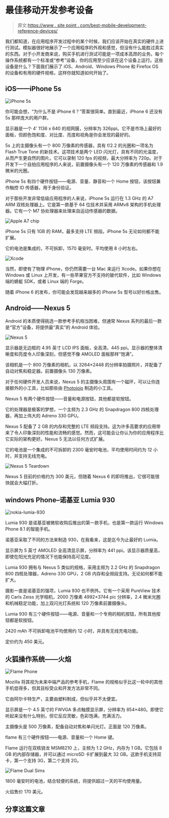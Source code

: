 # 最佳移动开发参考设备

> 原文:[https://www . site point . com/best-mobile-development-reference-devices/](https://www.sitepoint.com/best-mobile-development-reference-devices/)

我们都知道，在应用程序开发过程中的某个时候，我们应该开始在真实的硬件上进行测试。模拟器很好地展示了一个应用程序的外观和感觉，但没有什么能胜过真实的东西。对于小开发商来说，购买手机进行测试可能是一项成本高昂的业务。每个操作系统都有一个标准或“参考”设备，你的应用至少应该在这个设备上运行。这些设备是什么？下面我们展示了 iOS、Android、Windows Phone 和 Firefox OS 的设备和有用的硬件规格，这样你就知道如何开始了。

## iOS——iPhone 5s

![iPhone 5s](../Images/cb49098b5109754a3af942c67992be23.png)

你可能会想，“为什么不是 iPhone 6？”答案很简单。直到最近，iPhone 6 还没有 5s 那样庞大的用户群。

显示器是一个 4' 1136 x 640 的视网膜，分辨率为 326ppi。它不是市场上最好的面板，但颜色饱和度、对比度、亮度和视角是你会发现的最好的。

5s 上的主摄像头有一个 800 万像素的传感器，具有 f/2.2 的光圈和一项名为 Flash True Tone 的新技术。这项技术是两个 LED 闪光灯，具有不同的光温度，从而产生更自然的图片。它可以录制 120 fps 的视频，最大分辨率为 720p。对于开发下一个自拍应用程序的人来说，前置摄像头有一个 120 万像素的传感器和 1.9 微米的光圈。

iPhone 5s 有四个硬件按钮——电源、音量、静音和一个 Home 按钮，该按钮兼作触控 ID 传感器，用于身份验证。

对于那些开发非常低级应用程序的人来说，iPhone 5s 运行在 1.3 GHz 的 A7 ARM 双核处理器上。它是第一款基于 64 位技术并采用 ARMv8 架构的手机处理器。它有一个 M7 协处理器来处理来自运动传感器的数据。

![Apple A7 chip](../Images/8fcc082f6f577db559e2d8b268e90f65.png)

iPhone 5s 只有 1GB 的 RAM，最多支持 LTE 频段。iPhone 5s 无论如何都不能扩展。

它的电池是集成的，不可拆卸，1570 毫安时。平均使用 8 小时左右。

![Xcode](../Images/29910b5f2f83d467228ae94778d505f5.png)

当然，即使有了物理 iPhone，你仍然需要一台 Mac 来运行 Xcode。如果你想在 Windows 或 Linux 上开发，有一些苹果官方不支持的替代软件，比如 Windows 端的蜻蜓 SDK，或者 Linux 端的 Forge。

随着 iPhone 6 的发布，你可能会发现越来越多的 iPhone 5s 型号以好价格出售。

## Android——Nexus 5

Android 的本质使得挑选一款参考手机相当困难，但通常 Nexus 系列的最后一款是“官方”设备，将提供最“真实”的 Android 体验。

![Nexus 5](../Images/83f92b9f7aa288ff42532cd3e2f28156.png)

显示器是无边框的 4.95 英寸 LCD IPS 面板，全高清，445 ppi。显示器的整体清晰度和亮度令人印象深刻，但感觉不像 AMOLED 面板那样“饱满”。

该相机是一个 800 万像素的相机，以 3264×2448 的分辨率拍摄照片，并配备了自动对焦和稳定器。前置摄像头 130 万像素。

对于任何硬件开发人员来说，Nexus 5 的主摄像头周围有一个磁环，可以让你连接额外的小工具，比如那些由 [Photojojo](http://photojojo.com/store/) 制造的小工具。

Nexus 5 有两个硬件按钮——音量和电源按钮，其他都是软按钮。

它的处理器是极客的梦想，一个主频为 2.3 GHz 的 Snapdragon 800 四核处理器，再加上伟大的 Adreno 330 GPU。

Nexus 5 配备了 2 GB 的内存和完整的 LTE 频段支持。这为许多高要求的应用带来了令人印象深刻的性能和流畅的感觉。然而，这可能会让你认为你的应用程序比它实际的架构更好。Nexus 5 无法以任何方式扩展。

它的电池是一个集成的不可拆卸的 2300 毫安时电池，平均使用时间约为 12 小时，并支持无线充电。

![Nexus 5 Teardown](../Images/fa028ef580a16a80d42a2c6b5a31352c.png)

Nexus 5 目前的价格约为 300 美元，但随着 Nexus 6 的即将推出，它很可能很快就会大幅打折。

## windows Phone–诺基亚 Lumia 930

![nokia-lumia-930](../Images/e573bbc81679c20adb60fdf537b62ff4.png)

Lumia 930 是诺基亚被微软收购后推出的第一款手机，也是第一款运行 Windows Phone 8.1 的智能手机。

诺基亚采取了不同的方法来制造 930，在我看来，这是迄今为止最好的 Lumia。

显示屏为 5 英寸 AMOLED 全高清显示屏，分辨率为 441 ppi。该显示器质量高，即使在阳光充足的情况下也能保持高可见度。

Lumia 930 拥有与 Nexus 5 类似的规格，采用主频为 2.2 GHz 的 Snapdragon 800 四核处理器，Adreno 330 GPU，2 GB 内存和全频段支持。无论如何都不能扩大。

摄影一直是诺基亚的强项，Lumia 930 也不例外。它有一个采用 PureView 技术的 Carls Zeiss 光学相机，2000 万像素 4992×3744 pic 分辨率，2.4 微米光圈和机械稳定功能，加上双闪光灯系统和 120 万像素前置摄像头。

Lumia 930 有三个硬件按钮——电源、音量和一个专用的相机按钮，所有其他按钮都是软按钮。

2420 mAh 不可拆卸电池平均使用约 12 小时，并具有无线充电功能。

定价约为 450 美元。

## 火狐操作系统——火焰

![Flame Phone](../Images/2cde36f7da4068f9b12bcf2d8c6959d9.png)

Mozilla 将其视为未来中端产品的参考手机，Flame 的规格似乎比这一轮中的其他手机低得多，但其目标受众和开发方法非常不同。

它由阿尔卡特生产，主要由塑料制成，但似乎并不太便宜。

显示屏是一个 4.5 英寸的 FWVGA 多点触摸显示屏，分辨率为 854×480。即使它听起来没有什么特别，但它反应灵敏，色彩饱满，充满活力。

主摄像头是 500 万像素，配备自动对焦和单闪光灯。正面是 120 万像素。

flame 有三个硬件按钮——电源、音量和一个 Home 键。

Flame 运行在双核骁龙 MSM8210 上，主频为 1.2 GHz，内存为 1 GB。它包括 8 GB 的内部存储器，并可以通过 microSD 卡扩展到最大 32 GB。这款手机支持双卡，第一个支持 3G，第二个支持 2G。

![Flame Dual Sims](../Images/045a4714be052734fc75e9d78f5099e9.png)

1800 毫安时的电池，结合轻便的系统，将提供超过一天的平均使用量。

火焰售价 170 美元。

## 分享这篇文章
